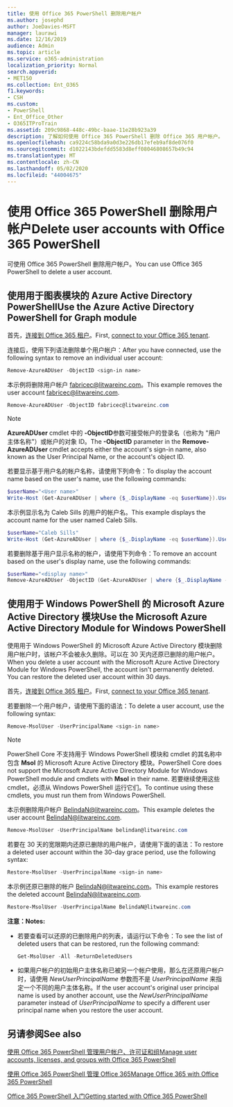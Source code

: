 ```yaml
---
title: 使用 Office 365 PowerShell 删除用户帐户
ms.author: josephd
author: JoeDavies-MSFT
manager: laurawi
ms.date: 12/16/2019
audience: Admin
ms.topic: article
ms.service: o365-administration
localization_priority: Normal
search.appverid:
- MET150
ms.collection: Ent_O365
f1.keywords:
- CSH
ms.custom:
- PowerShell
- Ent_Office_Other
- O365ITProTrain
ms.assetid: 209c9868-448c-49bc-baae-11e28b923a39
description: 了解如何使用 Office 365 PowerShell 删除 Office 365 用户帐户。
ms.openlocfilehash: ca9224c58bda9a0d3e226db17efeb9af8de076f0
ms.sourcegitcommit: d1022143bdefdd5583d8eff08046808657b49c94
ms.translationtype: MT
ms.contentlocale: zh-CN
ms.lasthandoff: 05/02/2020
ms.locfileid: "44004675"
---
```

# <a name="delete-user-accounts-with-office-365-powershell"></a><span data-ttu-id="1b5e8-103">使用 Office 365 PowerShell 删除用户帐户</span><span class="sxs-lookup"><span data-stu-id="1b5e8-103">Delete user accounts with Office 365 PowerShell</span></span>

<span data-ttu-id="1b5e8-104">可使用 Office 365 PowerShell 删除用户帐户。</span><span class="sxs-lookup"><span data-stu-id="1b5e8-104">You can use Office 365 PowerShell to delete a user account.</span></span>
   
## <a name="use-the-azure-active-directory-powershell-for-graph-module"></a><span data-ttu-id="1b5e8-105">使用用于图表模块的 Azure Active Directory PowerShell</span><span class="sxs-lookup"><span data-stu-id="1b5e8-105">Use the Azure Active Directory PowerShell for Graph module</span></span>

<span data-ttu-id="1b5e8-106">首先，[连接到 Office 365 租户](connect-to-office-365-powershell.md#connect-with-the-azure-active-directory-powershell-for-graph-module)。</span><span class="sxs-lookup"><span data-stu-id="1b5e8-106">First, [connect to your Office 365 tenant](connect-to-office-365-powershell.md#connect-with-the-azure-active-directory-powershell-for-graph-module).</span></span>

<span data-ttu-id="1b5e8-107">连接后，使用下列语法删除单个用户帐户：</span><span class="sxs-lookup"><span data-stu-id="1b5e8-107">After you have connected, use the following syntax to remove an individual user account:</span></span>
  
```powershell
Remove-AzureADUser -ObjectID <sign-in name>
```

<span data-ttu-id="1b5e8-108">本示例将删除用户帐户 fabricec@litwareinc.com。</span><span class="sxs-lookup"><span data-stu-id="1b5e8-108">This example removes the user account fabricec@litwareinc.com.</span></span>
  
```powershell
Remove-AzureADUser -ObjectID fabricec@litwareinc.com
```

> [!NOTE]
> <span data-ttu-id="1b5e8-109">**AzureADUser** cmdlet 中的 **-ObjectID**参数可接受帐户的登录名（也称为 "用户主体名称"）或帐户的对象 ID。</span><span class="sxs-lookup"><span data-stu-id="1b5e8-109">The **-ObjectID** parameter in the **Remove-AzureADUser** cmdlet accepts either the account's sign-in name, also known as the User Principal Name, or the account's object ID.</span></span>
  
<span data-ttu-id="1b5e8-110">若要显示基于用户名的帐户名称，请使用下列命令：</span><span class="sxs-lookup"><span data-stu-id="1b5e8-110">To display the account name based on the user's name, use the following commands:</span></span>
  
```powershell
$userName="<User name>"
Write-Host (Get-AzureADUser | where {$_.DisplayName -eq $userName}).UserPrincipalName
```

<span data-ttu-id="1b5e8-111">本示例显示名为 Caleb Sills 的用户的帐户名。</span><span class="sxs-lookup"><span data-stu-id="1b5e8-111">This example displays the account name for the user named Caleb Sills.</span></span>
  
```powershell
$userName="Caleb Sills"
Write-Host (Get-AzureADUser | where {$_.DisplayName -eq $userName}).UserPrincipalName
```

<span data-ttu-id="1b5e8-112">若要删除基于用户显示名称的帐户，请使用下列命令：</span><span class="sxs-lookup"><span data-stu-id="1b5e8-112">To remove an account based on the user's display name, use the following commands:</span></span>
  
```powershell
$userName="<display name>"
Remove-AzureADUser -ObjectID (Get-AzureADUser | where {$_.DisplayName -eq $userName}).UserPrincipalName
```

## <a name="use-the-microsoft-azure-active-directory-module-for-windows-powershell"></a><span data-ttu-id="1b5e8-113">使用用于 Windows PowerShell 的 Microsoft Azure Active Directory 模块</span><span class="sxs-lookup"><span data-stu-id="1b5e8-113">Use the Microsoft Azure Active Directory Module for Windows PowerShell</span></span>

<span data-ttu-id="1b5e8-p101">使用用于 Windows PowerShell 的 Microsoft Azure Active Directory 模块删除用户帐户时，该帐户不会被永久删除。可以在 30 天内还原已删除的用户帐户。</span><span class="sxs-lookup"><span data-stu-id="1b5e8-p101">When you delete a user account with the Microsoft Azure Active Directory Module for Windows PowerShell, the account isn't permanently deleted. You can restore the deleted user account within 30 days.</span></span>

<span data-ttu-id="1b5e8-116">首先，[连接到 Office 365 租户](connect-to-office-365-powershell.md#connect-with-the-microsoft-azure-active-directory-module-for-windows-powershell)。</span><span class="sxs-lookup"><span data-stu-id="1b5e8-116">First, [connect to your Office 365 tenant](connect-to-office-365-powershell.md#connect-with-the-microsoft-azure-active-directory-module-for-windows-powershell).</span></span>

<span data-ttu-id="1b5e8-117">若要删除一个用户帐户，请使用下面的语法：</span><span class="sxs-lookup"><span data-stu-id="1b5e8-117">To delete a user account, use the following syntax:</span></span>
  
```powershell
Remove-MsolUser -UserPrincipalName <sign-in name>
```

>[!Note]
><span data-ttu-id="1b5e8-118">PowerShell Core 不支持用于 Windows PowerShell 模块和 cmdlet 的其名称中包含 **Msol** 的 Microsoft Azure Active Directory 模块。</span><span class="sxs-lookup"><span data-stu-id="1b5e8-118">PowerShell Core does not support the Microsoft Azure Active Directory Module for Windows PowerShell module and cmdlets with **Msol** in their name.</span></span> <span data-ttu-id="1b5e8-119">若要继续使用这些 cmdlet，必须从 Windows PowerShell 运行它们。</span><span class="sxs-lookup"><span data-stu-id="1b5e8-119">To continue using these cmdlets, you must run them from Windows PowerShell.</span></span>
>

<span data-ttu-id="1b5e8-120">本示例删除用户帐户 BelindaN@litwareinc.com。</span><span class="sxs-lookup"><span data-stu-id="1b5e8-120">This example deletes the user account BelindaN@litwareinc.com.</span></span>
  
```powershell
Remove-MsolUser -UserPrincipalName belindan@litwareinc.com
```

<span data-ttu-id="1b5e8-121">若要在 30 天的宽限期内还原已删除的用户帐户，请使用下面的语法：</span><span class="sxs-lookup"><span data-stu-id="1b5e8-121">To restore a deleted user account within the 30-day grace period, use the following syntax:</span></span>
  
```powershell
Restore-MsolUser -UserPrincipalName <sign-in name>
```

<span data-ttu-id="1b5e8-122">本示例还原已删除的帐户 BelindaN@litwareinc.com。</span><span class="sxs-lookup"><span data-stu-id="1b5e8-122">This example restores the deleted account BelindaN@litwareinc.com.</span></span>
  
```powershell
Restore-MsolUser -UserPrincipalName BelindaN@litwareinc.com
```

 <span data-ttu-id="1b5e8-123">**注意：**</span><span class="sxs-lookup"><span data-stu-id="1b5e8-123">**Notes:**</span></span>
  
- <span data-ttu-id="1b5e8-124">若要查看可以还原的已删除用户的列表，请运行以下命令：</span><span class="sxs-lookup"><span data-stu-id="1b5e8-124">To see the list of deleted users that can be restored, run the following command:</span></span>
    
  ```powershell
  Get-MsolUser -All -ReturnDeletedUsers
  ```

- <span data-ttu-id="1b5e8-125">如果用户帐户的初始用户主体名称已被另一个帐户使用，那么在还原用户帐户时，请使用 _NewUserPrincipalName_ 参数而不是 _UserPrincipalName_ 来指定一个不同的用户主体名称。</span><span class="sxs-lookup"><span data-stu-id="1b5e8-125">If the user account's original user principal name is used by another account, use the _NewUserPrincipalName_ parameter instead of _UserPrincipalName_ to specify a different user principal name when you restore the user account.</span></span>


## <a name="see-also"></a><span data-ttu-id="1b5e8-126">另请参阅</span><span class="sxs-lookup"><span data-stu-id="1b5e8-126">See also</span></span>

[<span data-ttu-id="1b5e8-127">使用 Office 365 PowerShell 管理用户帐户、许可证和组</span><span class="sxs-lookup"><span data-stu-id="1b5e8-127">Manage user accounts, licenses, and groups with Office 365 PowerShell</span></span>](manage-user-accounts-and-licenses-with-office-365-powershell.md)
  
[<span data-ttu-id="1b5e8-128">使用 Office 365 PowerShell 管理 Office 365</span><span class="sxs-lookup"><span data-stu-id="1b5e8-128">Manage Office 365 with Office 365 PowerShell</span></span>](manage-office-365-with-office-365-powershell.md)
  
[<span data-ttu-id="1b5e8-129">Office 365 PowerShell 入门</span><span class="sxs-lookup"><span data-stu-id="1b5e8-129">Getting started with Office 365 PowerShell</span></span>](getting-started-with-office-365-powershell.md)
